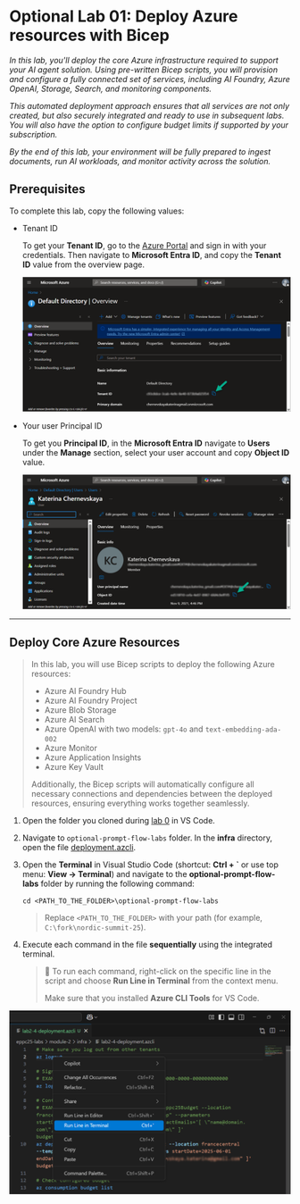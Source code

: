 # Optional Lab 01: Deploy Azure resources with Bicep

*In this lab, you'll deploy the core Azure infrastructure required to support your AI agent solution. Using pre-written Bicep scripts, you will provision and configure a fully connected set of services, including AI Foundry, Azure OpenAI, Storage, Search, and monitoring components.*

*This automated deployment approach ensures that all services are not only created, but also securely integrated and ready to use in subsequent labs. You will also have the option to configure budget limits if supported by your subscription.*

*By the end of this lab, your environment will be fully prepared to ingest documents, run AI workloads, and monitor activity across the solution.*

## Prerequisites

To complete this lab, copy the following values:

- Tenant ID

    To get your **Tenant ID**, go to the [Azure Portal](https://portal.azure.com) and sign in with your credentials. Then navigate to **Microsoft Entra ID**, and copy the **Tenant ID** value from the overview page.

    ![Tenant ID](./assets/2-4-tenantid.png)

- Your user Principal ID

    To get you **Principal ID**, in the **Microsoft Entra ID** navigate to **Users** under the **Manage** section, select your user account and copy **Object ID** value.

    ![Principal ID](./assets/2-4-principalid.png)

***

## Deploy Core Azure Resources

> In this lab, you will use Bicep scripts to deploy the following Azure resources:
>   - Azure AI Foundry Hub
>   - Azure AI Foundry Project
>   - Azure Blob Storage
>   - Azure AI Search
>   - Azure OpenAI with two models: `gpt-4o` and `text-embedding-ada-002`
>   - Azure Monitor
>   - Azure Application Insights
>   - Azure Key Vault
>
> Additionally, the Bicep scripts will automatically configure all necessary connections and dependencies between the deployed resources, ensuring everything works together seamlessly.

1. Open the folder you cloned during [lab 0](../labs/lab-00-check-prerequisites/README.md) in VS Code. 

2. Navigate to `optional-prompt-flow-labs` folder. In the **infra** directory, open the file [deployment.azcli](./infra/deployment.azcli).

3. Open the **Terminal** in Visual Studio Code (shortcut: **Ctrl + `** or use top menu: **View -> Terminal**) and navigate to the **optional-prompt-flow-labs** folder by running the following command:

    ```
    cd <PATH_TO_THE_FOLDER>\optional-prompt-flow-labs
    ```

    > Replace `<PATH_TO_THE_FOLDER>` with your path (for example, `C:\fork\nordic-summit-25`).

4. Execute each command in the file **sequentially** using the integrated terminal.

    > 📝 To run each command, right-click on the specific line in the script and choose **Run Line in Terminal** from the context menu.
    >
    > Make sure that you installed **Azure CLI Tools** for VS Code.

![Run command](./assets/2-4-run-command.png)


